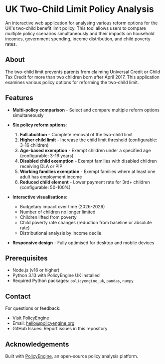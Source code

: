 # UK Two-Child Limit Policy Analysis

An interactive web application for analysing various reform options for the UK's two-child benefit limit policy. This tool allows users to compare multiple policy scenarios simultaneously and their impacts on household incomes, government spending, income distribution, and child poverty rates.

## About

The two-child limit prevents parents from claiming Universal Credit or Child Tax Credit for more than two children born after April 2017. This application examines various policy options for reforming the two-child limit.

## Features

- **Multi-policy comparison** - Select and compare multiple reform options simultaneously
- **Six policy reform options**:
  1. **Full abolition** - Complete removal of the two-child limit
  2. **Higher child limit** - Increase the child limit threshold (configurable: 3-16 children)
  3. **Age-based exemption** - Exempt children under a specified age (configurable: 3-16 years)
  4. **Disabled child exemption** - Exempt families with disabled children receiving DLA or PIP
  5. **Working families exemption** - Exempt families where at least one adult has employment income
  6. **Reduced child element** - Lower payment rate for 3rd+ children (configurable: 50-100%)

- **Interactive visualisations**:
  - Budgetary impact over time (2026-2029)
  - Number of children no longer limited
  - Children lifted from poverty
  - Child poverty rate changes (reduction from baseline or absolute rate)
  - Distributional analysis by income decile

- **Responsive design** - Fully optimised for desktop and mobile devices

## Prerequisites

- Node.js (v16 or higher)
- Python 3.13 with PolicyEngine UK installed
- Required Python packages: `policyengine_uk`, `pandas`, `numpy`

## Contact

For questions or feedback:
- Visit [PolicyEngine](https://policyengine.org)
- Email: hello@policyengine.org
- GitHub Issues: Report issues in this repository

## Acknowledgements

Built with [PolicyEngine](https://policyengine.org), an open-source policy analysis platform.
